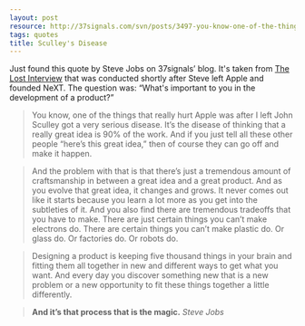 ```yaml
---
layout: post
resource: http://37signals.com/svn/posts/3497-you-know-one-of-the-things-that-really-hurt
tags: quotes
title: Sculley's Disease
---
```

<p style='display:none'></p>

Just found this quote by Steve Jobs on 37signals’ blog. It's taken from [The
Lost Interview](http://www.youtube.com/watch?v=F4L26Jp_AT4&list=TLMnOz1ppz1Sw)
that was conducted shortly after Steve left Apple and founded NeXT. The question
was: “What's important to you in the development of a product?”

> You know, one of the things that really hurt Apple was after I left John
> Sculley got a very serious disease. It’s the disease of thinking that
> a really great idea is 90% of the work. And if you just tell all these other
> people “here’s this great idea,” then of course they can go off and make it
> happen.

> And the problem with that is that there’s just a tremendous amount of
> craftsmanship in between a great idea and a great product. And as you
> evolve that great idea, it changes and grows. It never comes out like it
> starts because you learn a lot more as you get into the subtleties of
> it. And you also find there are tremendous tradeoffs that you have to
> make. There are just certain things you can’t make electrons do. There
> are certain things you can’t make plastic do. Or glass do. Or factories
> do. Or robots do.

> Designing a product is keeping five thousand things in your brain
> and fitting them all together in new and different ways to get what
> you want. And every day you discover something new that is a new
> problem or a new opportunity to fit these things together a little
> differently.

> <strong>And it’s that process that is the magic.</strong>
> <cite>Steve Jobs</cite>
